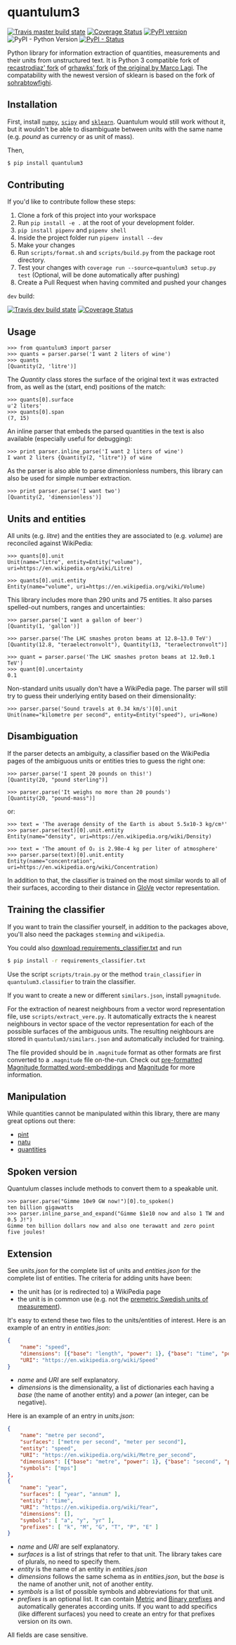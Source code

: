 quantulum3
==========
 [![Travis master build state](https://travis-ci.com/nielstron/quantulum3.svg?branch=master "Travis master build state")](https://travis-ci.com/nielstron/quantulum3)
 [![Coverage Status](https://coveralls.io/repos/github/nielstron/quantulum3/badge.svg?branch=master)](https://coveralls.io/github/nielstron/quantulum3?branch=master)
 [![PyPI version](https://badge.fury.io/py/quantulum3.svg)](https://pypi.org/project/quantulum3/)
 ![PyPI - Python Version](https://img.shields.io/pypi/pyversions/quantulum3.svg)
 [![PyPI - Status](https://img.shields.io/pypi/status/quantulum3.svg)](https://pypi.org/project/quantulum3/)
 
Python library for information extraction of quantities, measurements
and their units from unstructured text. It is Python 3 compatible fork of [recastrodiaz\'
fork](https://github.com/recastrodiaz/quantulum) of [grhawks\'
fork](https://github.com/grhawk/quantulum) of [the original by Marco
Lagi](https://github.com/marcolagi/quantulum).
The compatability with the newest version of sklearn is based on
the fork of [sohrabtowfighi](https://github.com/sohrabtowfighi/quantulum).

Installation
------------

First, install [`numpy`](https://pypi.org/project/numpy/), [`scipy`](https://www.scipy.org/install.html) and [`sklearn`](http://scikit-learn.org/stable/install.html).
Quantulum would still work without it, but it wouldn\'t be able to
disambiguate between units with the same name (e.g. *pound* as currency
or as unit of mass).

Then,

```bash
$ pip install quantulum3
```

Contributing
------------

If you'd like to contribute follow these steps:
1. Clone a fork of this project into your workspace
2. Run `pip install -e .` at the root of your development folder.
3. `pip install pipenv` and `pipenv shell`
4. Inside the project folder run `pipenv install --dev`
5. Make your changes
6. Run `scripts/format.sh` and `scripts/build.py` from the package root directory.
7. Test your changes with `coverage run --source=quantulum3 setup.py test` 
(Optional, will be done automatically after pushing)
8. Create a Pull Request when having commited and pushed your changes

`dev` build: 

[![Travis dev build state](https://travis-ci.com/nielstron/quantulum3.svg?branch=dev "Travis dev build state")](https://travis-ci.com/nielstron/quantulum3)
 [![Coverage Status](https://coveralls.io/repos/github/nielstron/quantulum3/badge.svg?branch=dev)](https://coveralls.io/github/nielstron/quantulum3?branch=dev)

Usage
-----

```pycon
>>> from quantulum3 import parser
>>> quants = parser.parse('I want 2 liters of wine')
>>> quants
[Quantity(2, 'litre')]
```

The *Quantity* class stores the surface of the original text it was
extracted from, as well as the (start, end) positions of the match:

```pycon
>>> quants[0].surface
u'2 liters'
>>> quants[0].span
(7, 15)
```

An inline parser that embeds the parsed quantities in the text is also
available (especially useful for debugging):

```pycon
>>> print parser.inline_parse('I want 2 liters of wine')
I want 2 liters {Quantity(2, "litre")} of wine
```

As the parser is also able to parse dimensionless numbers,
this library can also be used for simple number extraction.

```pycon
>>> print parser.parse('I want two')
[Quantity(2, 'dimensionless')]
```

Units and entities
------------------

All units (e.g. *litre*) and the entities they are associated to (e.g.
*volume*) are reconciled against WikiPedia:

```pycon
>>> quants[0].unit
Unit(name="litre", entity=Entity("volume"), uri=https://en.wikipedia.org/wiki/Litre)

>>> quants[0].unit.entity
Entity(name="volume", uri=https://en.wikipedia.org/wiki/Volume)
```

This library includes more than 290 units and 75 entities. It also
parses spelled-out numbers, ranges and uncertainties:

```pycon
>>> parser.parse('I want a gallon of beer')
[Quantity(1, 'gallon')]

>>> parser.parse('The LHC smashes proton beams at 12.8–13.0 TeV')
[Quantity(12.8, "teraelectronvolt"), Quantity(13, "teraelectronvolt")]

>>> quant = parser.parse('The LHC smashes proton beams at 12.9±0.1 TeV')
>>> quant[0].uncertainty
0.1
```

Non-standard units usually don\'t have a WikiPedia page. The parser will
still try to guess their underlying entity based on their
dimensionality:

```pycon
>>> parser.parse('Sound travels at 0.34 km/s')[0].unit
Unit(name="kilometre per second", entity=Entity("speed"), uri=None)
```

Disambiguation
--------------

If the parser detects an ambiguity, a classifier based on the WikiPedia
pages of the ambiguous units or entities tries to guess the right one:

```pycon
>>> parser.parse('I spent 20 pounds on this!')
[Quantity(20, "pound sterling")]

>>> parser.parse('It weighs no more than 20 pounds')
[Quantity(20, "pound-mass")]
```

or:

```pycon
>>> text = 'The average density of the Earth is about 5.5x10-3 kg/cm³'
>>> parser.parse(text)[0].unit.entity
Entity(name="density", uri=https://en.wikipedia.org/wiki/Density)

>>> text = 'The amount of O₂ is 2.98e-4 kg per liter of atmosphere'
>>> parser.parse(text)[0].unit.entity
Entity(name="concentration", uri=https://en.wikipedia.org/wiki/Concentration)
```

In addition to that, the classifier is trained on the most similar words to
all of their surfaces, according to their distance in [GloVe](https://nlp.stanford.edu/projects/glove/)
vector representation.

Training the classifier
-----------------------

If you want to train the classifier yourself, in addition to the packages above, you'll also need
the packages `stemming` and `wikipedia`. 

You could also [download requirements_classifier.txt](https://raw.githubusercontent.com/nielstron/quantulum3/dev/requirements_classifier.txt)
and run 
```bash
$ pip install -r requirements_classifier.txt
```
Use the script `scripts/train.py` or the method `train_classifier` in `quantulum3.classifier` to train the classifier.

If you want to create a new or different `similars.json`, install `pymagnitude`.

For the extraction of nearest neighbours from a vector word representation file, 
use `scripts/extract_vere.py`. It automatically extracts the `k` nearest neighbours
in vector space of the vector representation for each of the possible surfaces
of the ambiguous units. The resulting neighbours are stored in `quantulum3/similars.json`
and automatically included for training.

The file provided should be in `.magnitude` format as other formats are first
converted to a `.magnitude` file on-the-run. Check out
[pre-formatted Magnitude formatted word-embeddings](https://github.com/plasticityai/magnitude#pre-converted-magnitude-formats-of-popular-embeddings-models)
and [Magnitude](https://github.com/plasticityai/magnitude) for more information.


Manipulation
------------

While quantities cannot be manipulated within this library, there are
many great options out there:

-   [pint](https://pint.readthedocs.org/en/latest/)
-   [natu](http://kdavies4.github.io/natu/)
-   [quantities](http://python-quantities.readthedocs.org/en/latest/)

Spoken version
--------------

Quantulum classes include methods to convert them to a speakable unit.

```pycon
>>> parser.parse("Gimme 10e9 GW now!")[0].to_spoken()
ten billion gigawatts
>>> parser.inline_parse_and_expand("Gimme $1e10 now and also 1 TW and 0.5 J!")
Gimme ten billion dollars now and also one terawatt and zero point five joules!
```

Extension
---------

See *units.json* for the complete list of units and *entities.json* for
the complete list of entities. The criteria for adding units have been:

-   the unit has (or is redirected to) a WikiPedia page
-   the unit is in common use (e.g. not the [premetric Swedish units of
    measurement](https://en.wikipedia.org/wiki/Swedish_units_of_measurement#Length)).

It\'s easy to extend these two files to the units/entities of interest.
Here is an example of an entry in *entities.json*:

```json
{
    "name": "speed",
    "dimensions": [{"base": "length", "power": 1}, {"base": "time", "power": -1}],
    "URI": "https://en.wikipedia.org/wiki/Speed"
}
```

-   *name* and *URI* are self explanatory.
-   *dimensions* is the dimensionality, a list of dictionaries each
    having a *base* (the name of another entity) and a *power* (an
    integer, can be negative).

Here is an example of an entry in *units.json*:

```json
{
    "name": "metre per second",
    "surfaces": ["metre per second", "meter per second"],
    "entity": "speed",
    "URI": "https://en.wikipedia.org/wiki/Metre_per_second",
    "dimensions": [{"base": "metre", "power": 1}, {"base": "second", "power": -1}],
    "symbols": ["mps"]
},
{
    "name": "year",
    "surfaces": [ "year", "annum" ],
    "entity": "time",
    "URI": "https://en.wikipedia.org/wiki/Year",
    "dimensions": [],
    "symbols": [ "a", "y", "yr" ],
    "prefixes": [ "k", "M", "G", "T", "P", "E" ]
}
```

-   *name* and *URI* are self explanatory.
-   *surfaces* is a list of strings that refer to that unit. The library
    takes care of plurals, no need to specify them.
-   *entity* is the name of an entity in *entities.json*
-   *dimensions* follows the same schema as in *entities.json*, but the
    *base* is the name of another unit, not of another entity.
-   *symbols* is a list of possible symbols and abbreviations for that
    unit.
-   *prefixes* is an optional list. It can contain [Metric](https://en.wikipedia.org/wiki/Metric_prefix) and [Binary prefixes](https://en.wikipedia.org/wiki/Binary_prefix) and
    automatically generates according units. If you want to
    add specifics (like different surfaces) you need to create an entry for that
    prefixes version on its own.

All fields are case sensitive.
